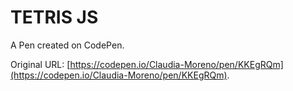 # TETRIS JS

A Pen created on CodePen.

Original URL: [https://codepen.io/Claudia-Moreno/pen/KKEgRQm](https://codepen.io/Claudia-Moreno/pen/KKEgRQm).

